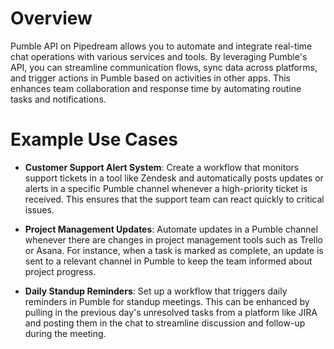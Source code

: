 # Overview

Pumble API on Pipedream allows you to automate and integrate real-time chat operations with various services and tools. By leveraging Pumble's API, you can streamline communication flows, sync data across platforms, and trigger actions in Pumble based on activities in other apps. This enhances team collaboration and response time by automating routine tasks and notifications.

# Example Use Cases

- **Customer Support Alert System**: Create a workflow that monitors support tickets in a tool like Zendesk and automatically posts updates or alerts in a specific Pumble channel whenever a high-priority ticket is received. This ensures that the support team can react quickly to critical issues.

- **Project Management Updates**: Automate updates in a Pumble channel whenever there are changes in project management tools such as Trello or Asana. For instance, when a task is marked as complete, an update is sent to a relevant channel in Pumble to keep the team informed about project progress.

- **Daily Standup Reminders**: Set up a workflow that triggers daily reminders in Pumble for standup meetings. This can be enhanced by pulling in the previous day's unresolved tasks from a platform like JIRA and posting them in the chat to streamline discussion and follow-up during the meeting.
